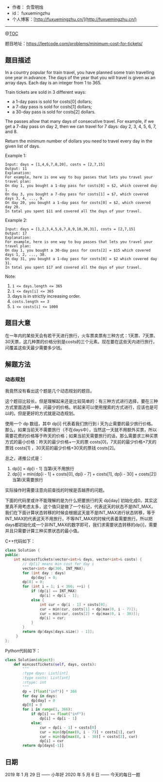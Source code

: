 
- 作者：    负雪明烛
- id：      fuxuemingzhu
- 个人博客：[http://fuxuemingzhu.cn/](http://fuxuemingzhu.cn/)

---
@[TOC](目录)

题目地址：https://leetcode.com/problems/minimum-cost-for-tickets/

## 题目描述

In a country popular for train travel, you have planned some train travelling one year in advance.  The days of the year that you will travel is given as an array days.  Each day is an integer from 1 to 365.

Train tickets are sold in 3 different ways:

- a 1-day pass is sold for costs[0] dollars;
- a 7-day pass is sold for costs[1] dollars;
- a 30-day pass is sold for costs[2] dollars.

The passes allow that many days of consecutive travel.  For example, if we get a 7-day pass on day 2, then we can travel for 7 days: day 2, 3, 4, 5, 6, 7, and 8.

Return the minimum number of dollars you need to travel every day in the given list of days.


Example 1:
    
    Input: days = [1,4,6,7,8,20], costs = [2,7,15]
    Output: 11
    Explanation: 
    For example, here is one way to buy passes that lets you travel your travel plan:
    On day 1, you bought a 1-day pass for costs[0] = $2, which covered day 1.
    On day 3, you bought a 7-day pass for costs[1] = $7, which covered days 3, 4, ..., 9.
    On day 20, you bought a 1-day pass for costs[0] = $2, which covered day 20.
    In total you spent $11 and covered all the days of your travel.

Example 2:

    Input: days = [1,2,3,4,5,6,7,8,9,10,30,31], costs = [2,7,15]
    Output: 17
    Explanation: 
    For example, here is one way to buy passes that lets you travel your travel plan:
    On day 1, you bought a 30-day pass for costs[2] = $15 which covered days 1, 2, ..., 30.
    On day 31, you bought a 1-day pass for costs[0] = $2 which covered day 31.
    In total you spent $17 and covered all the days of your travel.
     

Note:

1. ``1 <= days.length <= 365``
1. ``1 <= days[i] <= 365``
1. days is in strictly increasing order.
1. ``costs.length == 3``
1. ``1 <= costs[i] <= 1000``


## 题目大意

在一年内的某些天会有若干天进行旅行，火车票卖票有三种方式：1天票、7天票、30天票，这几种票的价格分别是costs的三个元素。现在要在这些天内进行旅行，问覆盖这些天最少需要多少钱。

## 解题方法

### 动态规划

我竟然没有看出这个题是几个动态规划的题目。

这个题目比较长，但是理解起来还是比较简单的：有三种方式进行选择，要在三种方式里面选择一种，问最少的价格。听起来可以使用搜索的方式进行，应该也是可以的。但是更好的方式就是动态规划。

使用一个 dp 数组，其中 dp[i] 代表着我们旅行到 i 天为止需要的最少旅行价格。那么，如果当前天不需要旅行（不在days中），当然这一天就不用额外买票，所以需要花费的价格等于昨天的价格；如果当前天需要旅行的话，那么需要求三种买票方式的最小价格：昨天的最少价格+一天的票 costs[0]，7天前的最少价格+7天的票钱 costs[1] ，30天前的最少价格+30天的票钱 costs[2]。

总之，递推公式是：

1. dp[i] = dp[i - 1]  当第i天不用旅行
1. dp[i] = min(dp[i - 1] + costs[0], dp[i - 7] + costs[1], dp[i - 30] + costs[2]) 当第i天需要旅行

实际操作时需要注意向前查找的时候是否越界的问题。


下面的代码里或许不能理解的是为什么把要旅行的天 dp[day] 初始化成0。其实这里真不用考虑太多，这个值只是做了一个标记，代表这天的状态不是INT_MAX，我们在下面计算状态转移的时候会根据这天是不是INT_MAX进行状态转移，等于INT_MAX的代表这天不用旅行，不等INT_MAX的时候代表着需要旅行。所以把days都初始化成一个非INT_MAX的数字即可，我们求需要状态转移的dp[i]，需要并且只需要计算三种买票状态的最小值。

C++代码如下：

```cpp
class Solution {
public:
    int mincostTickets(vector<int>& days, vector<int>& costs) {
        // dp[i] means min cost for day i
        vector<int> dp(366, INT_MAX);
        for (int day : days)
            dp[day] = 0;
        dp[0] = 0;
        for (int i = 1; i < 366; ++i) {
            if (dp[i] == INT_MAX)
                dp[i] = dp[i - 1];
            else {
                int cur = dp[i - 1] + costs[0];
                cur = min(cur, costs[1] + dp[max(0, i - 7)]);
                cur = min(cur, costs[2] + dp[max(0, i - 30)]);
                dp[i] = cur;
            }
        }
        return dp[days[days.size() - 1]];
     }
};
```

Python代码如下：

```python
class Solution(object):
    def mincostTickets(self, days, costs):
        """
        :type days: List[int]
        :type costs: List[int]
        :rtype: int
        """
        dp = [float("inf")] * 366
        for day in days:
            dp[day] = 0
        dp[0] = 0
        for i in range(1, 366):
            if dp[i] == float("inf"):
                dp[i] = dp[i - 1]
            else:
                cur = dp[i - 1] + costs[0]
                cur = min(dp[max(0, i - 7)] + costs[1], cur)
                cur = min(dp[max(0, i - 30)] + costs[2], cur)
                dp[i] = cur
        return dp[days[-1]]
```

## 日期

2019 年 1 月 29 日 —— 小年好
2020 年 5 月 6 日 —— 今天的每日一题
